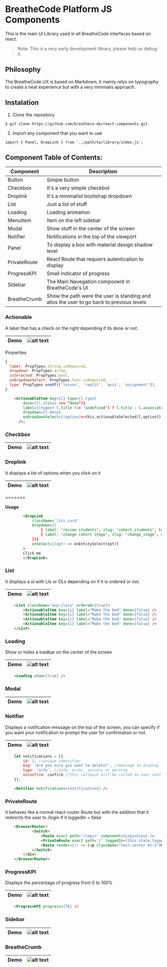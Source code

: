 # BreatheCode Platform JS Components

This is the main UI Library used in all BreatheCode interfaces based on react.
> Note: This is a very early development library, please help us debug it.

## Philosophy

The BreatheCode UX is based on Markdown, it mainly relys on typography to create
a neat experience but with a very minimalis approach.

## Instalation

1. Clone the repository
```
$ git clone https://github.com/breatheco-de/react-components.git
```
2. Import any component that you want to use
```
import { Panel, DropLink } from '../path/to/library/index.js';
```

## Component Table of Contents:

| Component     | Description                                                                               |
|---------------|-------------------------------------------------------------------------------------------|
| Button        |Simple button                                                                              | 
| Checkbox      |It's a very simple checkbot                                                                | 
| Droplink      |It's a minimalist bootstrap dropdown                                                       | 
| List          |Just a list of stuff                                                                       | 
| Loading       |Loading animation                                                                          | 
| MenuItem      |Item on the left sidebar                                                                   | 
| Modal         |Show stuff in the center of the screen                                                     | 
| Notifier      |Notifications in the top of the viewport                                                   | 
| Panel         |To display a box with material design shadow level                                         | 
| PrivateRoute  |React Route that requiers autentication to display                                         | 
| ProgressKPI   |Small indicator of progress                                                                | 
| Sidebar       |The Main Navegation component in BreatheCode's UI                                          | 
| BreatheCrumb  |Show the path were the user is standing and allos the user to go back to previous levels   | 

### Actionable

A label that has a check on the right depending if its done or not.

| Demo | ![alt text](https://breatheco-de.github.io/react-components/img/actionable.png "Logo Title Text 1") |
|---|----|

Properties
```js
{
  label: PropTypes.string.isRequired,
  dropdown: PropTypes.array,
  isSelected: PropTypes.bool,
  onDropdownSelect: PropTypes.func.isRequired,
  type: PropTypes.oneOf(['lesson', 'replit', 'quiz', 'assignment']),
}
```

```html
    <ActionableItem key={i} type={l.type} 
        done={(l.status === "done")} 
        label={(typeof l.title !== 'undefined') ? l.title : l.associated_slug} 
        dropdown={l.menu} 
        onDropdownSelect={(option)=>this.actionableSelected(l,option)} 
      />;
```

### Checkbox

| Demo | ![alt text](https://breatheco-de.github.io/react-components/img/checkbox.png "Logo Title Text 1") |
|---|----|

### Droplink

It displays a list of options when you click on it

| Demo | ![alt text](https://breatheco-de.github.io/react-components/img/droplink.png "Logo Title Text 1") |
|---|----|
=======

**Usage**
```html
        <DropLink
            className='list_card' 
            dropdown={[
                { label: 'review students', slug: 'cohort_students', to: `/manage/student/?cohort=${data.slug}`},
                { label: 'change cohort stage', slug: 'change_stage', data: someData }
            ])}
            onSelect={(opt) => onEntitySelect(opt)}
        >
        Click me
        </DropLink>
```

### List

It displays a ul with LIs or OLs depending on if it is ordered or not.

| Demo | ![alt text](https://breatheco-de.github.io/react-components/img/list.png "Logo Title Text 1") |
|---|----|

```html
    <List className="any-class" ordered={true}>
        <ActionableItem key={i} label="Make the bed" done={false} />
        <ActionableItem key={i} label="Make the bed" done={false} />
        <ActionableItem key={i} label="Make the bed" done={false} />
        <ActionableItem key={i} label="Make the bed" done={false} />
    </List>
```
### Loading
Show or hides a loadbar on the center of the screen

| Demo | ![alt text](https://breatheco-de.github.io/react-components/img/loading.png "Logo Title Text 1") |
|---|----|

```html
    <Loading show={true} />
```
### Modal

| Demo | ![alt text](https://breatheco-de.github.io/react-components/img/modal.png "Logo Title Text 1") |
|---|----|

### Notifier
Displays a notification message on the top of the screen, you can specify if you want your
notification to prompt the user for confirmation or not.

| Demo | ![alt text](https://breatheco-de.github.io/react-components/img/notifier.png "Logo Title Text 1") |
|---|----|

```js
    let notifications = [{
        id: 1, //unique identifier
        msg: 'Are you sure you want to delete?', //message to display
        type: 'info', //info, error, success or warning
        onConfirm: confirm //this callback will be called on user confirmation 
    }];
```
```html
    <Notifier notifications={notifications} />
```
### PrivateRoute

It behaves like a normal react-router Route but with the addition 
that it redirects the user to /login if it loggedIn = false

```html
    <BrowserRouter>
            <Switch>
                <Route exact path='/login' component={LoginView} />
                <PrivateRoute exact path='/' loggedIn={this.state.loggedIn} component={AnyPrivateView} />
                <Route render={() => (<p className="text-center mt-5">Not found</p>)} />
            </Switch>
        </div>
    </BrowserRouter>
```
### ProgressKPI
Displays the percentage of progress from 0 to 100%

| Demo | ![alt text](https://breatheco-de.github.io/react-components/img/progress_kpi.png "Logo Title Text 1") |
|---|----|

```html
    <ProgressKPI progress={76} />
```
### Sidebar

| Demo | ![alt text](https://breatheco-de.github.io/react-components/img/sidebar.png "Logo Title Text 1") |
|---|----|
### BreatheCrumb

| Demo | ![alt text](https://breatheco-de.github.io/react-components/img/breadcrumb.png "Logo Title Text 1") |
|---|----|

